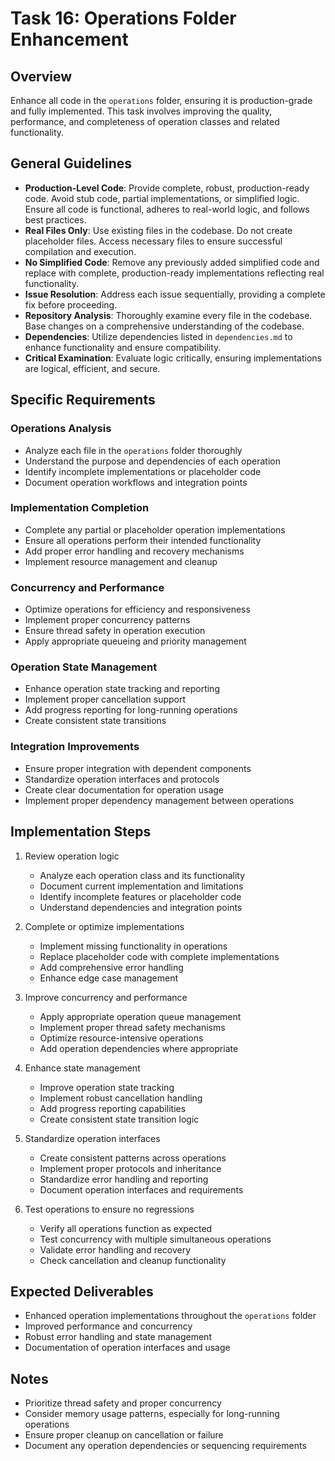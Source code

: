 # Task 16: Operations Folder Enhancement

## Overview
Enhance all code in the `operations` folder, ensuring it is production-grade and fully implemented. This task involves improving the quality, performance, and completeness of operation classes and related functionality.

## General Guidelines
- **Production-Level Code**: Provide complete, robust, production-ready code. Avoid stub code, partial implementations, or simplified logic. Ensure all code is functional, adheres to real-world logic, and follows best practices.
- **Real Files Only**: Use existing files in the codebase. Do not create placeholder files. Access necessary files to ensure successful compilation and execution.
- **No Simplified Code**: Remove any previously added simplified code and replace with complete, production-ready implementations reflecting real functionality.
- **Issue Resolution**: Address each issue sequentially, providing a complete fix before proceeding.
- **Repository Analysis**: Thoroughly examine every file in the codebase. Base changes on a comprehensive understanding of the codebase.
- **Dependencies**: Utilize dependencies listed in `dependencies.md` to enhance functionality and ensure compatibility.
- **Critical Examination**: Evaluate logic critically, ensuring implementations are logical, efficient, and secure.

## Specific Requirements

### Operations Analysis
- Analyze each file in the `operations` folder thoroughly
- Understand the purpose and dependencies of each operation
- Identify incomplete implementations or placeholder code
- Document operation workflows and integration points

### Implementation Completion
- Complete any partial or placeholder operation implementations
- Ensure all operations perform their intended functionality
- Add proper error handling and recovery mechanisms
- Implement resource management and cleanup

### Concurrency and Performance
- Optimize operations for efficiency and responsiveness
- Implement proper concurrency patterns
- Ensure thread safety in operation execution
- Apply appropriate queueing and priority management

### Operation State Management
- Enhance operation state tracking and reporting
- Implement proper cancellation support
- Add progress reporting for long-running operations
- Create consistent state transitions

### Integration Improvements
- Ensure proper integration with dependent components
- Standardize operation interfaces and protocols
- Create clear documentation for operation usage
- Implement proper dependency management between operations

## Implementation Steps

1. Review operation logic
   - Analyze each operation class and its functionality
   - Document current implementation and limitations
   - Identify incomplete features or placeholder code
   - Understand dependencies and integration points

2. Complete or optimize implementations
   - Implement missing functionality in operations
   - Replace placeholder code with complete implementations
   - Add comprehensive error handling
   - Enhance edge case management

3. Improve concurrency and performance
   - Apply appropriate operation queue management
   - Implement proper thread safety mechanisms
   - Optimize resource-intensive operations
   - Add operation dependencies where appropriate

4. Enhance state management
   - Improve operation state tracking
   - Implement robust cancellation handling
   - Add progress reporting capabilities
   - Create consistent state transition logic

5. Standardize operation interfaces
   - Create consistent patterns across operations
   - Implement proper protocols and inheritance
   - Standardize error handling and reporting
   - Document operation interfaces and requirements

6. Test operations to ensure no regressions
   - Verify all operations function as expected
   - Test concurrency with multiple simultaneous operations
   - Validate error handling and recovery
   - Check cancellation and cleanup functionality

## Expected Deliverables
- Enhanced operation implementations throughout the `operations` folder
- Improved performance and concurrency
- Robust error handling and state management
- Documentation of operation interfaces and usage

## Notes
- Prioritize thread safety and proper concurrency
- Consider memory usage patterns, especially for long-running operations
- Ensure proper cleanup on cancellation or failure
- Document any operation dependencies or sequencing requirements
